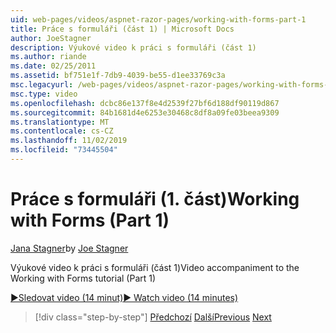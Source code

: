 ```yaml
---
uid: web-pages/videos/aspnet-razor-pages/working-with-forms-part-1
title: Práce s formuláři (část 1) | Microsoft Docs
author: JoeStagner
description: Výukové video k práci s formuláři (část 1)
ms.author: riande
ms.date: 02/25/2011
ms.assetid: bf751e1f-7db9-4039-be55-d1ee33769c3a
msc.legacyurl: /web-pages/videos/aspnet-razor-pages/working-with-forms-part-1
msc.type: video
ms.openlocfilehash: dcbc86e137f8e4d2539f27bf6d188df90119d867
ms.sourcegitcommit: 84b1681d4e6253e30468c8df8a09fe03beea9309
ms.translationtype: MT
ms.contentlocale: cs-CZ
ms.lasthandoff: 11/02/2019
ms.locfileid: "73445504"
---
```

# <a name="working-with-forms-part-1"></a><span data-ttu-id="998be-103">Práce s formuláři (1. část)</span><span class="sxs-lookup"><span data-stu-id="998be-103">Working with Forms (Part 1)</span></span>

<span data-ttu-id="998be-104">[Jana Stagner](https://github.com/JoeStagner)</span><span class="sxs-lookup"><span data-stu-id="998be-104">by [Joe Stagner](https://github.com/JoeStagner)</span></span>

<span data-ttu-id="998be-105">Výukové video k práci s formuláři (část 1)</span><span class="sxs-lookup"><span data-stu-id="998be-105">Video accompaniment to the Working with Forms tutorial (Part 1)</span></span>

<span data-ttu-id="998be-106">[&#9654;Sledovat video (14 minut)](https://channel9.msdn.com/Blogs/ASP-NET-Site-Videos/working-with-forms-(part-1))</span><span class="sxs-lookup"><span data-stu-id="998be-106">[&#9654; Watch video (14 minutes)](https://channel9.msdn.com/Blogs/ASP-NET-Site-Videos/working-with-forms-(part-1))</span></span>

> [!div class="step-by-step"]
> <span data-ttu-id="998be-107">[Předchozí](creating-a-consistent-look-part-2.md)
> [Další](working-with-forms-part-2.md)</span><span class="sxs-lookup"><span data-stu-id="998be-107">[Previous](creating-a-consistent-look-part-2.md)
[Next](working-with-forms-part-2.md)</span></span>
